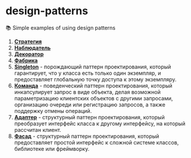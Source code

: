 # design-patterns
📚 Simple examples of using design patterns

1. **[Стратегия](https://github.com/never-sleeps/design-patterns/tree/master/src/strategy)** 
2. **[Наблюдатель](https://github.com/never-sleeps/design-patterns/tree/master/src/observer)** 
3. **[Декоратор](https://github.com/never-sleeps/design-patterns/tree/master/src/decorator)**
4. **[Фабрика](https://github.com/never-sleeps/design-patterns/tree/master/src/factory)**
5. **[Singleton](https://github.com/never-sleeps/design-patterns/tree/master/src/singleton)** - порождающий паттерн проектирования, который гарантирует, что у класса есть только один экземпляр, и предоставляет глобальную точку доступа к этому экземпляру.
6. **[Команда](https://github.com/never-sleeps/design-patterns/tree/master/src/command)** - поведенческий паттерн проектирования, который инкапсулирует запрос в виде объекта, делая возможной параметризацию клиентских объектов с другими запросами, организацию очереди или регистрацию запросов, а также поддержку отмены операций.
7. **[Адаптер](https://github.com/never-sleeps/design-patterns/tree/master/src/adapter)** - структурный паттерн проектирования, который преобразует интерфейс класса к другому интерфейсу, на который рассчитан клиент.
8. **[Фасад](https://github.com/never-sleeps/design-patterns/tree/master/src/facade)** - структурный паттерн проектирования, который предоставляет простой интерфейс к сложной системе классов, библиотеке или фреймворку.
